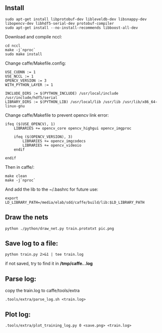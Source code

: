 ## Install
```
sudo apt-get install libprotobuf-dev libleveldb-dev libsnappy-dev libopencv-dev libhdf5-serial-dev protobuf-compiler
sudo apt-get install --no-install-recommends libboost-all-dev
```
Download and compile nccl:
```
cd nccl
make -j`nproc`
sudo make install
```
Change caffe/Makefile.config:
```
USE_CUDNN := 1
USE_NCCL := 1
OPENCV_VERSION := 3
WITH_PYTHON_LAYER := 1

INCLUDE_DIRS := $(PYTHON_INCLUDE) /usr/local/include  /usr/include/hdf5/serial 
LIBRARY_DIRS := $(PYTHON_LIB) /usr/local/lib /usr/lib /usr/lib/x86_64-linux-gnu 
```
Change caffe/Makefile to prevent opencv link error:
```
ifeq ($(USE_OPENCV), 1)
	LIBRARIES += opencv_core opencv_highgui opencv_imgproc 

	ifeq ($(OPENCV_VERSION), 3)
		LIBRARIES += opencv_imgcodecs
		LIBRARIES += opencv_videoio
	endif
		
endif
```
Then in caffe/:
```
make clean
make -j`nproc`
```
And add the lib to the ~/.bashrc for future use:
```
export LD_LIBRARY_PATH=/media/elab/sdd/caffe/build/lib:$LD_LIBRARY_PATH
```

## Draw the nets
```
python ./python/draw_net.py train.prototxt pic.png
```

## Save log to a file:
```
python train.py 2>&1 | tee train.log
```
if not saved, try to find it in **/tmp/caffe.***.***.log**

## Parse log:
copy the train.log to caffe/tools/extra
```
.tools/extra/parse_log.sh <train.log>
```

## Plot log:
```
.tools/extra/plot_training_log.py 0 <save.png> <train.log>
```
